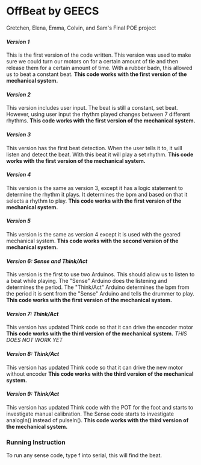 # OffBeat by GEECS
Gretchen, Elena, Emma, Colvin, and Sam's Final POE project


#### *Version 1*
  This is the first version of the code written. This version was used to make sure we could turn our motors on for a certain amount of tie and then release them for a certain amount of time. With a rubber badn, this allowed us to beat a constant beat. **This code works with the first version of the mechanical system.**



  
#### *Version 2*
  This version includes user input. The beat is still a constant, set beat. However, using user input the rhythm played changes between 7 different rhythms. **This code works with the first version of the mechanical system.**  



  
#### *Version 3*
  This version has the first beat detection. When the user tells it to, it will listen and detect the beat. With this beat it will play a set rhythm. **This code works with the first version of the mechanical system.**  



  
#### *Version 4*
  This version is the same as version 3, except it has a logic statement to determine the rhythm it plays. It determines the bpm and based on that it selects a rhythm to play. **This code works with the first version of the mechanical system.**   



  
#### *Version 5*
  This version is the same as version 4 except it is used with the geared mechanical system. **This code works with the second version of the mechanical system.**   



  
#### *Version 6: Sense and Think/Act*
  This version is the first to use two Arduinos. This should allow us to listen to a beat while playing. The "Sense" Arduino does the listening and determines the period. The "Think/Act" Arduino determines the bpm from the period it is sent from the "Sense" Arduino and tells the drummer to play. **This code works with the first version of the mechanical system.** 
  
  
  
  
#### *Version 7: Think/Act*
  This version has updated Think code so that it can drive the encoder motor **This code works with the third version of the mechanical system.** *THIS DOES NOT WORK YET*
  
  
  

#### *Version 8: Think/Act*
  This version has updated Think code so that it can drive the new motor without encoder **This code works with the third version of the mechanical system.**
  
  
  
  
#### *Version 9: Think/Act*
  This version has updated Think code with the POT for the foot and starts to investigate manual calibration. The Sense code starts to investigate analogIn() instead of pulseIn(). **This code works with the third version of the mechanical system.**
  
  
  
  
  ### Running Instruction
  To run any sense code, type f into serial, this will find the beat. 
